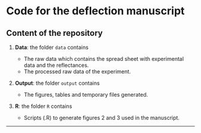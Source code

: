 # Code for the deflection manuscript

## Content of the repository

1. __Data__: the folder `data` contains  
    * The raw data which contains the spread sheet with experimental data and the reflectances.
    * The processed raw data of the experiment.

2. __Output__: the folder `output` contains  
    * The figures, tables and temporary files generated.

3. __R__: the folder `R` contains  
    * Scripts (.R) to generate figures 2 and 3 used in the manuscript.
    
***
